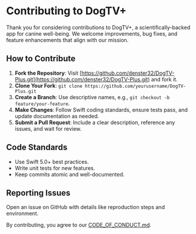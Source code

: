 # Contributing to DogTV+

Thank you for considering contributions to DogTV+, a scientifically-backed app for canine well-being. We welcome improvements, bug fixes, and feature enhancements that align with our mission.

## How to Contribute

1. **Fork the Repository**: Visit [https://github.com/denster32/DogTV-Plus.git](https://github.com/denster32/DogTV-Plus.git) and fork it.
2. **Clone Your Fork**: `git clone https://github.com/yourusername/DogTV-Plus.git`
3. **Create a Branch**: Use descriptive names, e.g., `git checkout -b feature/your-feature`.
4. **Make Changes**: Follow Swift coding standards, ensure tests pass, and update documentation as needed.
5. **Submit a Pull Request**: Include a clear description, reference any issues, and wait for review.

## Code Standards
- Use Swift 5.0+ best practices.
- Write unit tests for new features.
- Keep commits atomic and well-documented.

## Reporting Issues
Open an issue on GitHub with details like reproduction steps and environment.

By contributing, you agree to our [CODE_OF_CONDUCT.md](CODE_OF_CONDUCT.md). 